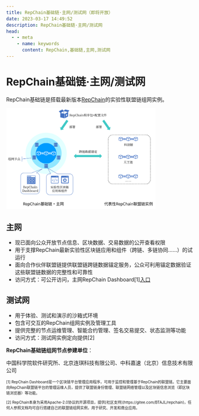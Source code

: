 ```yaml
---
title: RepChain基础链·主网/测试网（即将开放）
date: 2023-03-17 14:49:52
description: RepChain基础链·主网/测试网
head:
  - - meta
    - name: keywords
      content: RepChain,基础链,主网,测试网
---
```

# RepChain基础链·主网/测试网

RepChain基础链是搭载最新版本[RepChain](https://repchain.net)的实验性联盟链组网实例。

<p style="width:80%">
  <img src="/img/mainnet.png">
</p>

## 主网

* 现已面向公众开放节点信息、区块数据、交易数据的公开查看权限
* 用于支撑RepChain最新实验性区块链应用和组件（跨链、多链协同……）的试运行
* 面向合作伙伴联盟链提供联盟链跨链数据锚定服务，公众可利用锚定数据验证这些联盟链数据的完整性和可靠性
* 访问方式：可公开访问，主网RepChain Dashboard[1][入口](https://mainnet.repchain.net)

## 测试网

* 用于体验、测试和演示的沙箱式环境
* 包含可交互的RepChain组网实例及管理工具
* 提供完整的节点运维管理、智能合约管理、签名交易提交、状态监测等功能
* 访问方式：测试网实例定向提供[2]

**RepChain基础链组网节点参建单位**：

中国科学院软件研究所、北京连琪科技有限公司、中科嘉速（北京）信息技术有限公司

<p style="font-size:10px">
[1] RepChain Dashboard是一个区块链平台管理应用程序，可用于监控和管理基于RepChain的联盟链。它主要面向RepChain联盟链平台的管理运维人员，提供了联盟链身份管理、联盟链网络管理以及区块链信息浏览（即区块链浏览器）等功能。
</p>

<p style="font-size:10px">
[2] RepChain本身为采用Apache-2.0协议的开源项目，提供[社区支持](https://gitee.com/BTAJL/repchain)，任何人参照文档均可自行搭建自己的联盟链组网实例，用于研究、开发和商业应用。
</p>
